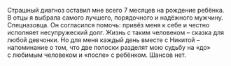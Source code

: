 <!--2025-05-09 23:10:03--><!--pdate:2025-05-04-->
Страшный диагноз оставил мне всего 7 месяцев на рождение ребёнка. В отцы я выбрала самого лучшего, порядочного и надёжного мужчину. Спецназовца. Он согласился помочь: привёз меня к себе и честно исполняет несупружеский долг.
Жизнь с таким человеком – сказка для любой девчонки. Но для меня каждый день вместе с Никитой – напоминание о том, что две полоски разделят мою судьбу на «до» с любимым человеком и «после» с ребёнком.
Шансов нет.
